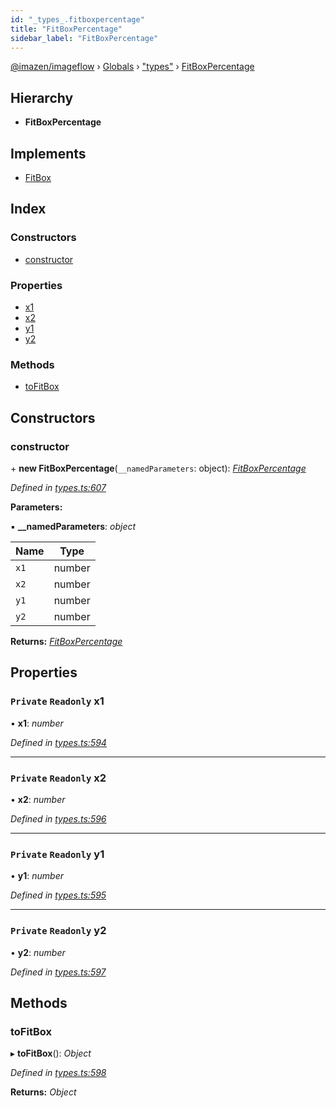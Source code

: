 ```yaml
---
id: "_types_.fitboxpercentage"
title: "FitBoxPercentage"
sidebar_label: "FitBoxPercentage"
---
```


[@imazen/imageflow](../index.md) › [Globals](../globals.md) › ["types"](../modules/_types_.md) › [FitBoxPercentage](_types_.fitboxpercentage.md)

## Hierarchy

* **FitBoxPercentage**

## Implements

* [FitBox](_types_.fitbox.md)

## Index

### Constructors

* [constructor](_types_.fitboxpercentage.md#constructor)

### Properties

* [x1](_types_.fitboxpercentage.md#private-readonly-x1)
* [x2](_types_.fitboxpercentage.md#private-readonly-x2)
* [y1](_types_.fitboxpercentage.md#private-readonly-y1)
* [y2](_types_.fitboxpercentage.md#private-readonly-y2)

### Methods

* [toFitBox](_types_.fitboxpercentage.md#tofitbox)

## Constructors

###  constructor

\+ **new FitBoxPercentage**(`__namedParameters`: object): *[FitBoxPercentage](_types_.fitboxpercentage.md)*

*Defined in [types.ts:607](https://github.com/imazen/imageflow-node/blob/8d7450b/lib/types.ts#L607)*

**Parameters:**

▪ **__namedParameters**: *object*

Name | Type |
------ | ------ |
`x1` | number |
`x2` | number |
`y1` | number |
`y2` | number |

**Returns:** *[FitBoxPercentage](_types_.fitboxpercentage.md)*

## Properties

### `Private` `Readonly` x1

• **x1**: *number*

*Defined in [types.ts:594](https://github.com/imazen/imageflow-node/blob/8d7450b/lib/types.ts#L594)*

___

### `Private` `Readonly` x2

• **x2**: *number*

*Defined in [types.ts:596](https://github.com/imazen/imageflow-node/blob/8d7450b/lib/types.ts#L596)*

___

### `Private` `Readonly` y1

• **y1**: *number*

*Defined in [types.ts:595](https://github.com/imazen/imageflow-node/blob/8d7450b/lib/types.ts#L595)*

___

### `Private` `Readonly` y2

• **y2**: *number*

*Defined in [types.ts:597](https://github.com/imazen/imageflow-node/blob/8d7450b/lib/types.ts#L597)*

## Methods

###  toFitBox

▸ **toFitBox**(): *Object*

*Defined in [types.ts:598](https://github.com/imazen/imageflow-node/blob/8d7450b/lib/types.ts#L598)*

**Returns:** *Object*
